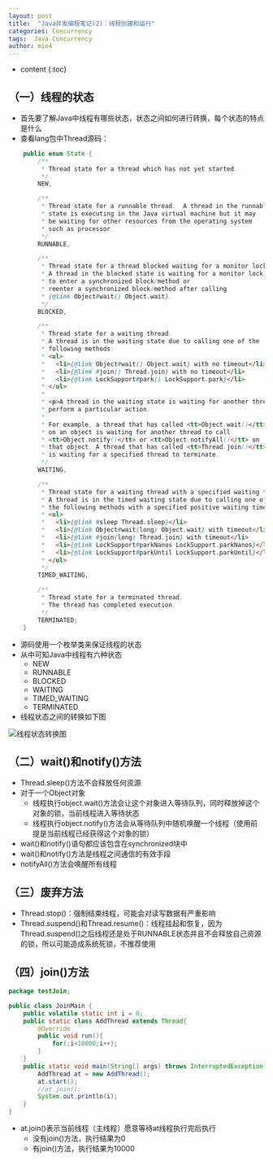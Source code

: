 ```yaml
---
layout: post
title:  "Java并发编程笔记(2)：线程创建和运行"
categories: Concurrency  
tags:  Java Concurrency
author: mio4
---
```


* content
{:toc}








## （一）线程的状态

 - 首先要了解Java中线程有哪些状态，状态之间如何进行转换，每个状态的特点是什么 
 - 查看lang包中Thread源码：
```java 
    public enum State {
        /**
         * Thread state for a thread which has not yet started.
         */
        NEW,

        /**
         * Thread state for a runnable thread.  A thread in the runnable
         * state is executing in the Java virtual machine but it may
         * be waiting for other resources from the operating system
         * such as processor.
         */
        RUNNABLE,

        /**
         * Thread state for a thread blocked waiting for a monitor lock.
         * A thread in the blocked state is waiting for a monitor lock
         * to enter a synchronized block/method or
         * reenter a synchronized block/method after calling
         * {@link Object#wait() Object.wait}.
         */
        BLOCKED,

        /**
         * Thread state for a waiting thread.
         * A thread is in the waiting state due to calling one of the
         * following methods:
         * <ul>
         *   <li>{@link Object#wait() Object.wait} with no timeout</li>
         *   <li>{@link #join() Thread.join} with no timeout</li>
         *   <li>{@link LockSupport#park() LockSupport.park}</li>
         * </ul>
         *
         * <p>A thread in the waiting state is waiting for another thread to
         * perform a particular action.
         *
         * For example, a thread that has called <tt>Object.wait()</tt>
         * on an object is waiting for another thread to call
         * <tt>Object.notify()</tt> or <tt>Object.notifyAll()</tt> on
         * that object. A thread that has called <tt>Thread.join()</tt>
         * is waiting for a specified thread to terminate.
         */
        WAITING,

        /**
         * Thread state for a waiting thread with a specified waiting time.
         * A thread is in the timed waiting state due to calling one of
         * the following methods with a specified positive waiting time:
         * <ul>
         *   <li>{@link #sleep Thread.sleep}</li>
         *   <li>{@link Object#wait(long) Object.wait} with timeout</li>
         *   <li>{@link #join(long) Thread.join} with timeout</li>
         *   <li>{@link LockSupport#parkNanos LockSupport.parkNanos}</li>
         *   <li>{@link LockSupport#parkUntil LockSupport.parkUntil}</li>
         * </ul>
         */
        TIMED_WAITING,

        /**
         * Thread state for a terminated thread.
         * The thread has completed execution.
         */
        TERMINATED;
    }
```

 - 源码使用一个枚举类来保证线程的状态
 - 从中可知Java中线程有六种状态
   - NEW
   - RUNNABLE
   - BLOCKED
   - WAITING
   - TIMED_WAITING
   - TERMINATED
 - 线程状态之间的转换如下图 

![线程状态转换图](http://peh5n2dsb.bkt.clouddn.com/ThreadState.png)

## （二）wait()和notify()方法
 - Thread.sleep()方法不会释放任何资源
 - 对于一个Object对象
   - 线程执行object.wait()方法会让这个对象进入等待队列，同时释放掉这个对象的锁，当前线程进入等待状态
   - 线程执行object.notify()方法会从等待队列中随机唤醒一个线程（使用前提是当前线程已经获得这个对象的锁）
 - wait()和notify()语句都应该包含在synchronized块中
 - wait()和notify()方法是线程之间通信的有效手段 
 - notifyAll()方法会唤醒所有线程

## （三）废弃方法
 - Thread.stop()：强制结束线程，可能会对读写数据有严重影响
 - Thread.suspend()和Thread.resume()：线程挂起和恢复，因为Thread.suspend()之后线程还是处于RUNNABLE状态并且不会释放自己资源的锁，所以可能造成系统死锁，不推荐使用

## （四）join()方法

```java 
package testJoin;

public class JoinMain {
	public volatile static int i = 0;
	public static class AddThread extends Thread{
		@Override
		public void run(){
			for(;i<10000;i++);
		}
	}
	public static void main(String[] args) throws InterruptedException{
		AddThread at = new AddThread();
		at.start();
		//at.join();
		System.out.println(i);
	}
}
```

 - at.join()表示当前线程（主线程）愿意等待at线程执行完后执行
   - 没有join()方法，执行结果为0
   - 有join()方法，执行结果为10000


